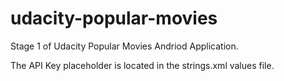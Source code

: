 # udacity-popular-movies
Stage 1 of Udacity Popular Movies Andriod Application.

The API Key placeholder is located in the strings.xml values file.
